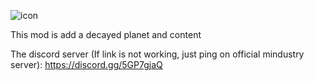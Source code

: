 ![icon](https://user-images.githubusercontent.com/91018607/184535141-59cfbb86-efca-407c-9488-7496b6cdd624.png)

This mod is add a decayed planet and content

The discord server (If link is not working, just ping on official mindustry server): https://discord.gg/5GP7gjaQ
